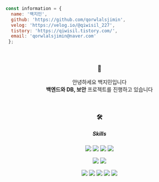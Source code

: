 ``` javascript
const information = {
  name: '백지민',
  github: 'https://github.com/qorwlalsjimin',
  velog: 'https://velog.io/@qiwisil_227',
  tistory: 'https://qiwisil.tistory.com/',
  email: 'qorwlalsjimin@naver.com'
 };  
```  

<br>
<div align="center">
<h3>👋</h3>
<p>
    안녕하세요 백지민입니다<br>
    <b>백엔드와 DB, 보안</b> 프로젝트를 진행하고 있습니다 <br>
</p>

<br>

<h3>🛠</h3>

<h5>Skills</h5>
<p>
    <img src="https://img.shields.io/badge/Java-007396?style=for-the-badge&logo=Java&logoColor=white">
    <img src="https://img.shields.io/badge/Spring-6DB33F?style=for-the-badge&logo=Spring&logoColor=white">
    <img src="https://img.shields.io/badge/SpringBoot-6DB33F?style=for-the-badge&logo=SpringBoot&logoColor=white">
    <img src="https://img.shields.io/badge/Oracle-F80000?style=for-the-badge&logo=Oracle&logoColor=white">
</p>
<p>
    <img src="https://img.shields.io/badge/React-61DAFB?style=for-the-badge&logo=React&logoColor=white">
    <img src="https://img.shields.io/badge/JavaScript-F7DF1E?style=for-the-badge&logo=JavaScript&logoColor=white">
</p>
<p>
    <img src="https://img.shields.io/badge/IntelliJ-000000?style=for-the-badge&logo=IntelliJ IDEA&logoColor=white"> 
    <img src="https://img.shields.io/badge/Android Studio-3DDC84?style=for-the-badge&logo=Android&logoColor=white"> 
    <img src="https://img.shields.io/badge/Visual Studio Code-007ACC?style=for-the-badge&logo=VScode&logoColor=white"> 
    <img src="https://img.shields.io/badge/Visual Studio-5C2D91?style=for-the-badge&logo=Visual Studio&logoColor=white">
    <img src="https://img.shields.io/badge/Notion-000000?style=for-the-badge&logo=notion&logoColor=white">
</p><br>
</div>
